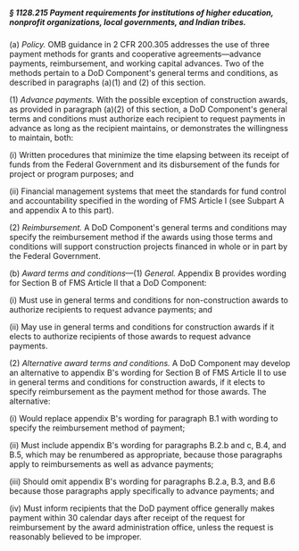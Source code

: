 ##### § 1128.215 Payment requirements for institutions of higher education, nonprofit organizations, local governments, and Indian tribes. #####

(a) *Policy.* OMB guidance in 2 CFR 200.305 addresses the use of three payment methods for grants and cooperative agreements—advance payments, reimbursement, and working capital advances. Two of the methods pertain to a DoD Component's general terms and conditions, as described in paragraphs (a)(1) and (2) of this section.

(1) *Advance payments.* With the possible exception of construction awards, as provided in paragraph (a)(2) of this section, a DoD Component's general terms and conditions must authorize each recipient to request payments in advance as long as the recipient maintains, or demonstrates the willingness to maintain, both:

(i) Written procedures that minimize the time elapsing between its receipt of funds from the Federal Government and its disbursement of the funds for project or program purposes; and

(ii) Financial management systems that meet the standards for fund control and accountability specified in the wording of FMS Article I (see Subpart A and appendix A to this part).

(2) *Reimbursement.* A DoD Component's general terms and conditions may specify the reimbursement method if the awards using those terms and conditions will support construction projects financed in whole or in part by the Federal Government.

(b) *Award terms and conditions*—(1) *General.* Appendix B provides wording for Section B of FMS Article II that a DoD Component:

(i) Must use in general terms and conditions for non-construction awards to authorize recipients to request advance payments; and

(ii) May use in general terms and conditions for construction awards if it elects to authorize recipients of those awards to request advance payments.

(2) *Alternative award terms and conditions.* A DoD Component may develop an alternative to appendix B's wording for Section B of FMS Article II to use in general terms and conditions for construction awards, if it elects to specify reimbursement as the payment method for those awards. The alternative:

(i) Would replace appendix B's wording for paragraph B.1 with wording to specify the reimbursement method of payment;

(ii) Must include appendix B's wording for paragraphs B.2.b and c, B.4, and B.5, which may be renumbered as appropriate, because those paragraphs apply to reimbursements as well as advance payments;

(iii) Should omit appendix B's wording for paragraphs B.2.a, B.3, and B.6 because those paragraphs apply specifically to advance payments; and

(iv) Must inform recipients that the DoD payment office generally makes payment within 30 calendar days after receipt of the request for reimbursement by the award administration office, unless the request is reasonably believed to be improper.